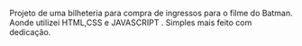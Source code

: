 Projeto de uma bilheteria para compra de ingressos para o filme do Batman.
Aonde utilizei HTML,CSS e JAVASCRIPT . 
Simples mais feito com dedicação.
